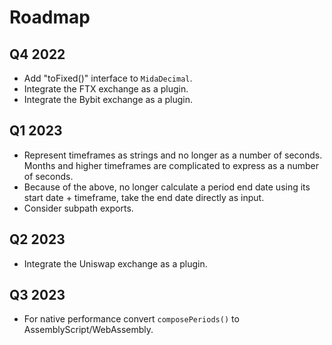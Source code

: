 # Roadmap

## Q4 2022
- Add "toFixed()" interface to `MidaDecimal`.
- Integrate the FTX exchange as a plugin.
- Integrate the Bybit exchange as a plugin.

## Q1 2023
- Represent timeframes as strings and no longer as a number of seconds. Months
and higher timeframes are complicated to express as a number of seconds.
- Because of the above, no longer calculate a period end date using its start date + timeframe, take
the end date directly as input.
- Consider subpath exports.

## Q2 2023
- Integrate the Uniswap exchange as a plugin.

## Q3 2023
- For native performance convert `composePeriods()` to AssemblyScript/WebAssembly.
